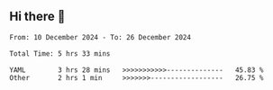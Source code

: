 ## Hi there 👋

<!-- TECHNOLOGIES:START -->
<!-- TECHNOLOGIES:END -->

<!--START_SECTION:waka-->

```txt
From: 10 December 2024 - To: 26 December 2024

Total Time: 5 hrs 33 mins

YAML        3 hrs 28 mins   >>>>>>>>>>>--------------   45.83 %
Other       2 hrs 1 min     >>>>>>>------------------   26.75 %
```

<!--END_SECTION:waka-->

